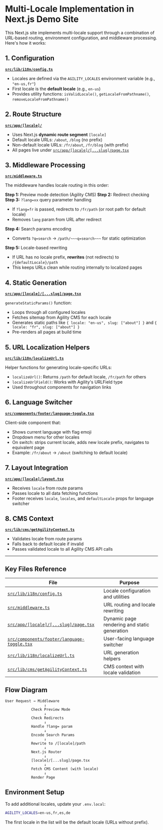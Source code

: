 # Multi-Locale Implementation in Next.js Demo Site

This Next.js site implements multi-locale support through a combination of URL-based routing, environment configuration, and middleware processing. Here's how it works:

## 1. Configuration

**[`src/lib/i18n/config.ts`](https://github.com/agility/nextjs-demo-site-2025/blob/main/src/lib/i18n/config.ts)**

- Locales are defined via the `AGILITY_LOCALES` environment variable (e.g., `"en-us,fr"`)
- First locale is the **default locale** (e.g., `en-us`)
- Provides utility functions: `isValidLocale()`, `getLocaleFromPathname()`, `removeLocaleFromPathname()`

## 2. Route Structure

**[`src/app/[locale]/`](https://github.com/agility/nextjs-demo-site-2025/blob/main/src/app/[locale]/)**

- Uses Next.js **dynamic route segment** `[locale]`
- Default locale URLs: `/about`, `/blog` (no prefix)
- Non-default locale URLs: `/fr/about`, `/fr/blog` (with prefix)
- All pages live under [`src/app/[locale]/[...slug]/page.tsx`](https://github.com/agility/nextjs-demo-site-2025/blob/main/src/app/[locale]/[...slug]/page.tsx)

## 3. Middleware Processing

**[`src/middleware.ts`](https://github.com/agility/nextjs-demo-site-2025/blob/main/src/middleware.ts)**

The middleware handles locale routing in this order:

**Step 1:** Preview mode detection (Agility CMS)
**Step 2:** Redirect checking
**Step 3:** `?lang=xx` query parameter handling

- If `?lang=fr` is passed, redirects to `/fr/path` (or root path for default locale)
- Removes `lang` param from URL after redirect

**Step 4:** Search params encoding

- Converts `?q=search` → `/path/~~~q=search~~~` for static optimization

**Step 5:** Locale-based rewriting

- If URL has no locale prefix, **rewrites** (not redirects) to `/{defaultLocale}/path`
- This keeps URLs clean while routing internally to localized pages

## 4. Static Generation

**[`src/app/[locale]/[...slug]/page.tsx`](https://github.com/agility/nextjs-demo-site-2025/blob/main/src/app/[locale]/[...slug]/page.tsx)**

`generateStaticParams()` function:

- Loops through all configured locales
- Fetches sitemap from Agility CMS for each locale
- Generates static paths like `{ locale: "en-us", slug: ["about"] }` and `{ locale: "fr", slug: ["about"] }`
- Pre-renders all pages at build time

## 5. URL Localization Helpers

**[`src/lib/i18n/localizeUrl.ts`](https://github.com/agility/nextjs-demo-site-2025/blob/main/src/lib/i18n/localizeUrl.ts)**

Helper functions for generating locale-specific URLs:

- `localizeUrl()`: Returns `/path` for default locale, `/fr/path` for others
- `localizeUrlField()`: Works with Agility's URLField type
- Used throughout components for navigation links

## 6. Language Switcher

**[`src/components/footer/language-toggle.tsx`](https://github.com/agility/nextjs-demo-site-2025/blob/main/src/components/footer/language-toggle.tsx)**

Client-side component that:

- Shows current language with flag emoji
- Dropdown menu for other locales
- On switch: strips current locale, adds new locale prefix, navigates to equivalent page
- Example: `/fr/about` → `/about` (switching to default locale)

## 7. Layout Integration

**[`src/app/[locale]/layout.tsx`](https://github.com/agility/nextjs-demo-site-2025/blob/main/src/app/[locale]/layout.tsx)**

- Receives `locale` from route params
- Passes locale to all data fetching functions
- Footer receives `locale`, `locales`, and `defaultLocale` props for language switcher

## 8. CMS Context

**[`src/lib/cms/getAgilityContext.ts`](https://github.com/agility/nextjs-demo-site-2025/blob/main/src/lib/cms/getAgilityContext.ts)**

- Validates locale from route params
- Falls back to default locale if invalid
- Passes validated locale to all Agility CMS API calls

---

## Key Files Reference

| File                                                                                                                                                | Purpose                                      |
| --------------------------------------------------------------------------------------------------------------------------------------------------- | -------------------------------------------- |
| [`src/lib/i18n/config.ts`](https://github.com/agility/nextjs-demo-site-2025/blob/main/src/lib/i18n/config.ts)                                       | Locale configuration and utilities           |
| [`src/middleware.ts`](https://github.com/agility/nextjs-demo-site-2025/blob/main/src/middleware.ts)                                                 | URL routing and locale rewriting             |
| [`src/app/[locale]/[...slug]/page.tsx`](https://github.com/agility/nextjs-demo-site-2025/blob/main/src/app/[locale]/[...slug]/page.tsx)             | Dynamic page rendering and static generation |
| [`src/components/footer/language-toggle.tsx`](https://github.com/agility/nextjs-demo-site-2025/blob/main/src/components/footer/language-toggle.tsx) | User-facing language switcher                |
| [`src/lib/i18n/localizeUrl.ts`](https://github.com/agility/nextjs-demo-site-2025/blob/main/src/lib/i18n/localizeUrl.ts)                             | URL generation helpers                       |
| [`src/lib/cms/getAgilityContext.ts`](https://github.com/agility/nextjs-demo-site-2025/blob/main/src/lib/cms/getAgilityContext.ts)                   | CMS context with locale validation           |

## Flow Diagram

```
User Request → Middleware
                  ↓
            Check Preview Mode
                  ↓
            Check Redirects
                  ↓
            Handle ?lang= param
                  ↓
            Encode Search Params
                  ↓
            Rewrite to /[locale]/path
                  ↓
            Next.js Router
                  ↓
            [locale]/[...slug]/page.tsx
                  ↓
            Fetch CMS Content (with locale)
                  ↓
            Render Page
```

## Environment Setup

To add additional locales, update your `.env.local`:

```bash
AGILITY_LOCALES=en-us,fr,es,de
```

The first locale in the list will be the default locale (URLs without prefix).
